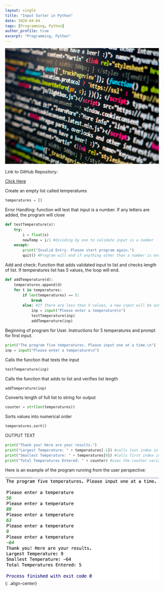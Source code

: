 ```yaml
---
layout: single
title: "Input Sorter in Python"
date: 2020-04-04
tags: [Programming, Python]
author_profile: true
excerpt: "Programming, Python"
---
```

![Programming](/images/programming.jpg "Input Sorter in Python")

Link to GitHub Repository:

[Click Here](https://github.com/davidsuffolk/Python-Input-Sorter)

Create an empty list called temperatures
```python
temperatures = []
```

Error Handling: function will test that input is a number. If any letters are added, the program will close

```python
def testTemperature(x):
    try:
        i = float(x)
        newTemp = i/1 #dividing by one to validate input is a number
    except:
        print("Invalid Entry. Please start program again.")
        quit() #Program will end if anything other than a number is entered
```


Add and check: Function that adds validated input to list and checks length of list.
If temperatures list has 5 values, the loop will end.

```python
def addTemperature(d):
    temperatures.append(d)
    for t in temperatures:
        if len(temperatures) == 5:
            break
        else: #If there are less than 5 values, a new input will be asked for and the functions will run again
            inp = input("Please enter a temperature\n")
            testTemperature(inp)
            addTemperature(inp)
```

Beginning of program for User. Instructions for 5 temperatures and prompt for first input.

```python
print("The program five temperatures. Please input one at a time.\n")
inp = input("Please enter a temperature\n")
```

Calls the function that tests the input

```python
testTemperature(inp)
```

Calls the function that adds to list and verifies list length
```python
addTemperature(inp)
```

Converts length of full list to string for output
```python
counter = str(len(temperatures))
```

Sorts values into numerical order
```python
temperatures.sort()
```

OUTPUT TEXT
```python
print("Thank you! Here are your results.")
print("Largest Temperature: " + temperatures[-1]) #calls last index in sorted list
print("Smallest Temperature: " + temperatures[0]) #calls first index in sorted list
print("Total Temperatures Entered: " + counter) #uses the counter variable to output number of values
```

Here is an example of the program running from the user perspective:

![image-center](/images/input_sorter_output.png){: .align-center}
